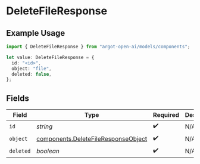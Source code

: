 # DeleteFileResponse

## Example Usage

```typescript
import { DeleteFileResponse } from "argot-open-ai/models/components";

let value: DeleteFileResponse = {
  id: "<id>",
  object: "file",
  deleted: false,
};
```

## Fields

| Field                                                                                      | Type                                                                                       | Required                                                                                   | Description                                                                                |
| ------------------------------------------------------------------------------------------ | ------------------------------------------------------------------------------------------ | ------------------------------------------------------------------------------------------ | ------------------------------------------------------------------------------------------ |
| `id`                                                                                       | *string*                                                                                   | :heavy_check_mark:                                                                         | N/A                                                                                        |
| `object`                                                                                   | [components.DeleteFileResponseObject](../../models/components/deletefileresponseobject.md) | :heavy_check_mark:                                                                         | N/A                                                                                        |
| `deleted`                                                                                  | *boolean*                                                                                  | :heavy_check_mark:                                                                         | N/A                                                                                        |